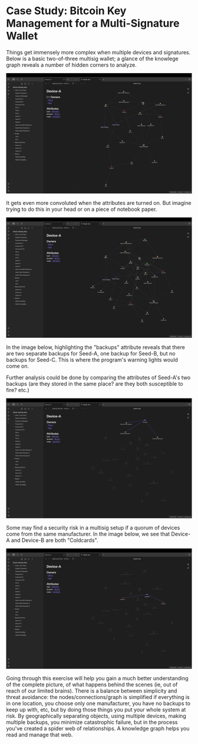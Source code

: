 # Case Study: Bitcoin Key Management for a Multi-Signature Wallet

Things get immensely more complex when multiple devices and signatures. Below is a basic two-of-three multisig wallet; a glance of the knowlege graph reveals a number of hidden corners to analyze.
<p align="center">
<img src="_utilities/case-study-bitcoin-multisig-1.jpg" alt="map" title="map" />
</p>

It gets even more convoluted when the attributes are turned on. But imagine trying to do this in your head or on a piece of notebook paper.
<p align="center">
<img src="_utilities/case-study-bitcoin-multisig-2.jpg" alt="map" title="map" />
</p>

In the image below, highlighting the "backups" attribute reveals that there are two separate backups for Seed-A, one backup for Seed-B, but no backups for Seed-C. This is where the program's warning lights would come on.

Further analysis could be done by comparing the attributes of Seed-A's two backups (are they stored in the same place? are they both susceptible to fire? etc.)
<p align="center">
<img src="_utilities/case-study-bitcoin-multisig-3.jpg" alt="map" title="map" />
</p>

Some may find a security risk in a multisig setup if a quorum of devices come from the same manufacturer. In the image below, we see that Device-A and Device-B are both "Coldcards".
<p align="center">
<img src="_utilities/case-study-bitcoin-multisig-4.jpg" alt="map" title="map" />
</p>

Going through this exercise will help you gain a much better understanding of the complete picture, of what happens behind the scenes (ie, out of reach of our limited brains). There is a balance between simplicity and threat avoidance: the nodes/connections/graph is simplified if everything is in one location, you choose only one manufacturer, you have no backups to keep up with, etc, but by doing those things you put your whole system at risk. By geographically separating objects, using multiple devices, making multiple backups, you minimize catastrophic failure, but in the process you've created a spider web of relationships. A knowledge graph helps you read and manage that web.
